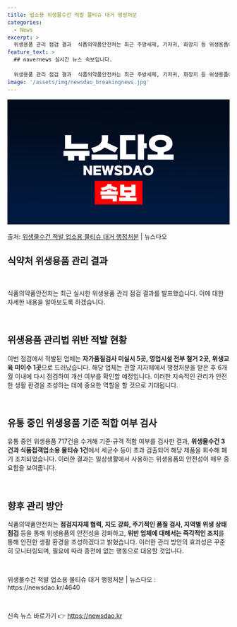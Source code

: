 ```yaml
---
title: 업소용 위생물수건 적발 물티슈 대거 행정처분
categories:
  - News
excerpt: >
  위생용품 관리 점검 결과  식품의약품안전처는 최근 주방세제, 기저귀, 화장지 등 위생용품에 대한 안전관리 강…
feature_text: >
  ## navernews 실시간 뉴스 속보입니다.

  위생용품 관리 점검 결과  식품의약품안전처는 최근 주방세제, 기저귀, 화장지 등 위생용품에 대한 안전관리 강…
image: '/assets/img/newsdao_breakingnews.jpg'
---
```


![뉴스다오 속보](/assets/img/newsdao_breakingnews.jpg)

<p>출처: <a href="https://newsdao.kr/4640" rel="dofollow">위생물수건 적발 업소용 물티슈 대거 행정처분</a> | 뉴스다오</p>

<h2 data-ke-size="size26">식약처 위생용품 관리 결과</h2>
<p data-ke-size="size16">&nbsp;</p>
식품의약품안전처는 최근 실시한 위생용품 관리 점검 결과를 발표했습니다. 이에 대한 자세한 내용을 알아보도록 하겠습니다.
<p data-ke-size="size16">&nbsp;</p>

<h2 data-ke-size="size24">위생용품 관리법 위반 적발 현황</h2>
<p data-ke-size="size16">이번 점검에서 적발된 업체는 <b>자가품질검사 미실시 5곳, 영업시설 전부 철거 2곳, 위생교육 미이수 1곳</b>으로 드러났습니다. 해당 업체는 관할 지자체에서 행정처분을 받은 후 6개월 이내에 다시 점검하여 개선 여부를 확인할 예정입니다. 이러한 지속적인 관리가 안전한 생활 환경을 조성하는 데에 중요한 역할을 할 것으로 기대됩니다.</p>
<p data-ke-size="size16">&nbsp;</p>

<h2 data-ke-size="size24">유통 중인 위생용품 기준 적합 여부 검사</h2>
<p data-ke-size="size16">유통 중인 위생용품 717건을 수거해 기준·규격 적합 여부를 검사한 결과, <b>위생물수건 3건과 식품접객업소용 물티슈 1건</b>에서 세균수 등이 초과 검출되어 해당 제품을 회수해 폐기 조치되었습니다. 이러한 결과는 일상생활에서 사용하는 위생용품의 안전성이 매우 중요함을 보여줍니다.</p>
<p data-ke-size="size16">&nbsp;</p>

<h2 data-ke-size="size24">향후 관리 방안</h2>
<p data-ke-size="size16">식품의약품안전처는 <b>점검지자체 협력, 지도 강화, 주기적인 품질 검사, 지역별 위생 상태 점검</b> 등을 통해 위생용품의 안전성을 강화하고, <b>위반 업체에 대해서는 즉각적인 조치</b>를 통해 안전한 생활 환경을 조성하겠다고 밝혔습니다. 이러한 관리 방안의 효과성은 꾸준히 모니터링되며, 필요에 따라 종전에 없는 행동으로 대응할 것입니다.</p>
<p data-ke-size="size16">&nbsp;</p>
위생물수건 적발 업소용 물티슈 대거 행정처분 | 뉴스다오  : https://newsdao.kr/4640
<p data-ke-size="size16">&nbsp;</p> 

신속 뉴스 바로가기 👉 <a href="https://newsdao.kr" rel="dofollow">https://newsdao.kr</a>


